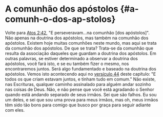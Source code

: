 # A comunhão dos apóstolos {#a-comunh-o-dos-ap-stolos}

Volte para [Atos 2:42](http://bibliaonline.com.br/acf/atos/2/42), &quot;E perseveravam...na comunhão [dos apóstolos]&quot;. Não apenas na doutrina dos apóstolos, mas também na comunhão dos apóstolos. Existem hoje muitas comunhões neste mundo, mas aqui se trata da comunhão dos apóstolos. De que se trata? Trata-se da comunhão que resulta da associação daqueles que guardam a doutrina dos apóstolos. Em outras palavras, se estiver determinado a observar a doutrina dos apóstolos, você fará isto, e se eu também fizer o mesmo, nos encontraremos juntos. Será algo fundamentado e baseado na doutrina dos apóstolos. Vemos isto acontecendo aqui no [versículo 44](http://bibliaonline.com.br/acf/atos/2/44) deste capítulo: &quot;E todos os que criam estavam juntos, e tinham tudo em comum.&quot; Não existe, nas Escrituras, qualquer caminho assinalado para alguém andar sozinho nas coisas de Deus. Não, e não pense que você está agradando o Senhor quando está andando separado de seus irmãos. Sei que são falhos. Eu sou um deles, e sei que sou uma prova para meus irmãos, mas oh, meus irmãos têm sido tão bons para comigo que busco por graça para seguir adiante com eles.